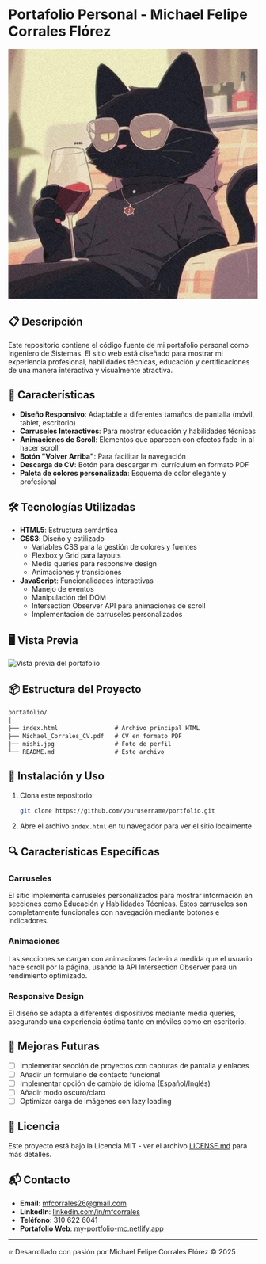# Portafolio Personal - Michael Felipe Corrales Flórez

![Banner del Portafolio](mishi.jpg)

## 📋 Descripción

Este repositorio contiene el código fuente de mi portafolio personal como Ingeniero de Sistemas. El sitio web está diseñado para mostrar mi experiencia profesional, habilidades técnicas, educación y certificaciones de una manera interactiva y visualmente atractiva.

## 🚀 Características

- **Diseño Responsivo**: Adaptable a diferentes tamaños de pantalla (móvil, tablet, escritorio)
- **Carruseles Interactivos**: Para mostrar educación y habilidades técnicas
- **Animaciones de Scroll**: Elementos que aparecen con efectos fade-in al hacer scroll
- **Botón "Volver Arriba"**: Para facilitar la navegación
- **Descarga de CV**: Botón para descargar mi currículum en formato PDF
- **Paleta de colores personalizada**: Esquema de color elegante y profesional

## 🛠️ Tecnologías Utilizadas

- **HTML5**: Estructura semántica
- **CSS3**: Diseño y estilizado
  - Variables CSS para la gestión de colores y fuentes
  - Flexbox y Grid para layouts
  - Media queries para responsive design
  - Animaciones y transiciones
- **JavaScript**: Funcionalidades interactivas
  - Manejo de eventos
  - Manipulación del DOM
  - Intersection Observer API para animaciones de scroll
  - Implementación de carruseles personalizados

## 🖥️ Vista Previa

![Vista previa del portafolio](https://via.placeholder.com/800x400/1a1a1a/d4af37?text=Vista+Previa+del+Portafolio)

## 📦 Estructura del Proyecto

```
portafolio/
│
├── index.html                # Archivo principal HTML
├── Michael_Corrales_CV.pdf   # CV en formato PDF
├── mishi.jpg                 # Foto de perfil
└── README.md                 # Este archivo
```

## 🚀 Instalación y Uso

1. Clona este repositorio:
   ```bash
   git clone https://github.com/yourusername/portfolio.git
   ```
2. Abre el archivo `index.html` en tu navegador para ver el sitio localmente

## 🔍 Características Específicas

### Carruseles
El sitio implementa carruseles personalizados para mostrar información en secciones como Educación y Habilidades Técnicas. Estos carruseles son completamente funcionales con navegación mediante botones e indicadores.

### Animaciones
Las secciones se cargan con animaciones fade-in a medida que el usuario hace scroll por la página, usando la API Intersection Observer para un rendimiento optimizado.

### Responsive Design
El diseño se adapta a diferentes dispositivos mediante media queries, asegurando una experiencia óptima tanto en móviles como en escritorio.

## 🔄 Mejoras Futuras

- [ ] Implementar sección de proyectos con capturas de pantalla y enlaces
- [ ] Añadir un formulario de contacto funcional
- [ ] Implementar opción de cambio de idioma (Español/Inglés)
- [ ] Añadir modo oscuro/claro
- [ ] Optimizar carga de imágenes con lazy loading

## 📄 Licencia

Este proyecto está bajo la Licencia MIT - ver el archivo [LICENSE.md](LICENSE.md) para más detalles.

## 📬 Contacto

- **Email**: mfcorrales26@gmail.com
- **LinkedIn**: [linkedin.com/in/mfcorrales](https://www.linkedin.com/in/mfcorrales)
- **Teléfono**: 310 622 6041
- **Portafolio Web**: [my-portfolio-mc.netlify.app](https://my-portfolio-mc.netlify.app/)

---

⭐️ Desarrollado con pasión por Michael Felipe Corrales Flórez © 2025
